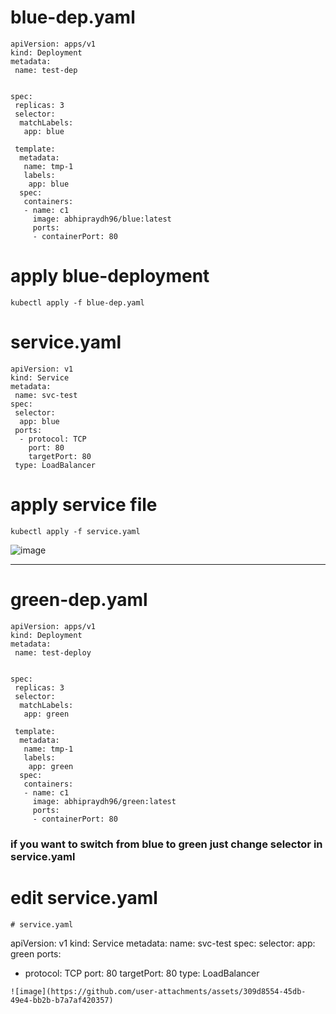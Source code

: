 # blue-dep.yaml
````
apiVersion: apps/v1
kind: Deployment
metadata: 
 name: test-dep


spec:
 replicas: 3
 selector: 
  matchLabels:
   app: blue

 template:
  metadata: 
   name: tmp-1
   labels:
    app: blue
  spec:
   containers:
   - name: c1
     image: abhipraydh96/blue:latest
     ports:
     - containerPort: 80
````
# apply blue-deployment 
````
kubectl apply -f blue-dep.yaml

````
# service.yaml
````
apiVersion: v1
kind: Service
metadata:
 name: svc-test
spec:
 selector:
  app: blue
 ports:
  - protocol: TCP
    port: 80
    targetPort: 80
 type: LoadBalancer
````
# apply service file
````
kubectl apply -f service.yaml
````

![image](https://github.com/user-attachments/assets/00ab54bf-da1a-4a4b-bcd6-9bea18602555)

---
# green-dep.yaml
````
apiVersion: apps/v1
kind: Deployment
metadata: 
 name: test-deploy


spec:
 replicas: 3
 selector: 
  matchLabels:
   app: green

 template:
  metadata: 
   name: tmp-1
   labels:
    app: green
  spec:
   containers:
   - name: c1
     image: abhipraydh96/green:latest
     ports:
     - containerPort: 80
````
### if you want to switch from blue to green just change selector in service.yaml

# edit service.yaml
````
# service.yaml
````
apiVersion: v1
kind: Service
metadata:
 name: svc-test
spec:
 selector:
  app: green
 ports:
  - protocol: TCP
    port: 80
    targetPort: 80
 type: LoadBalancer
````
![image](https://github.com/user-attachments/assets/309d8554-45db-49e4-bb2b-b7a7af420357)



